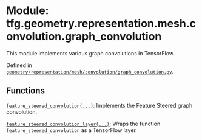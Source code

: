<div itemscope itemtype="http://developers.google.com/ReferenceObject">
<meta itemprop="name" content="tfg.geometry.representation.mesh.convolution.graph_convolution" />
<meta itemprop="path" content="Stable" />
</div>

# Module: tfg.geometry.representation.mesh.convolution.graph_convolution

This module implements various graph convolutions in TensorFlow.



Defined in [`geometry/representation/mesh/convolution/graph_convolution.py`](https://cs.corp.google.com/#piper///depot/google3/third_party/py/tensorflow_graphics/geometry/representation/mesh/convolution/graph_convolution.py).

<!-- Placeholder for "Used in" -->


## Functions

[`feature_steered_convolution(...)`](../../../../../tfg/geometry/representation/mesh/convolution/graph_convolution/feature_steered_convolution.md): Implements the Feature Steered graph convolution.

[`feature_steered_convolution_layer(...)`](../../../../../tfg/geometry/representation/mesh/convolution/graph_convolution/feature_steered_convolution_layer.md): Wraps the function `feature_steered_convolution` as a TensorFlow layer.

